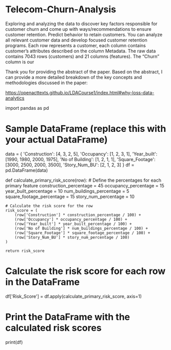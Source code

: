 # Telecom-Churn-Analysis
Exploring and analyzing the data to discover key factors responsible for customer churn and come up with ways/recommendations to ensure customer retention.
Predict behavior to retain customers. You can analyze all relevant customer data and develop focused customer retention programs. Each row represents a customer, each column contains customer’s attributes described on the column Metadata. The raw data contains 7043 rows (customers) and 21 columns (features). The “Churn” column is our 


Thank you for providing the abstract of the paper. Based on the abstract, I can provide a more detailed breakdown of the key concepts and methodologies discussed in the paper:

https://openacttexts.github.io/LDACourse1/index.html#why-loss-data-analytics









import pandas as pd

# Sample DataFrame (replace this with your actual DataFrame)
data = {
    'Construction': [4, 3, 2, 5],
    'Occupancy': [1, 2, 3, 1],
    'Year_built': [1990, 1980, 2000, 1975],
    'No of Building': [1, 2, 1, 1],
    'Square_Footage': [3000, 2500, 2000, 3500],
    'Story_Num_BU': [2, 1, 2, 3]
}
df = pd.DataFrame(data)

def calculate_primary_risk_score(row):
    # Define the percentages for each primary feature
    construction_percentage = 45
    occupancy_percentage = 15
    year_built_percentage = 10
    num_buildings_percentage = 5
    square_footage_percentage = 15
    story_num_percentage = 10

    # Calculate the risk score for the row
    risk_score = (
        (row['Construction'] * construction_percentage / 100) +
        (row['Occupancy'] * occupancy_percentage / 100) +
        (row['Year_built'] * year_built_percentage / 100) +
        (row['No of Building'] * num_buildings_percentage / 100) +
        (row['Square_Footage'] * square_footage_percentage / 100) +
        (row['Story_Num_BU'] * story_num_percentage / 100)
    )

    return risk_score

# Calculate the risk score for each row in the DataFrame
df['Risk_Score'] = df.apply(calculate_primary_risk_score, axis=1)

# Print the DataFrame with the calculated risk scores
print(df)
